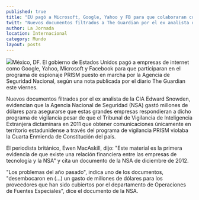 ```yaml
---
published: true
title: "EU pagó a Microsoft, Google, Yahoo y FB para que colaboraran con NSA"
twitt: "Nuevos documentos filtrados a The Guardian por el ex analista de la CIA Edward Snowden, evidencian el gasto de millones de dólares."
author: La Jornada
location: Internacional
category: Mundo
layout: posts
---
```


![](http://i.imgur.com/Ttv3ys2m.jpg)México, DF. El gobierno de Estados Unidos pagó a empresas de internet como Google, Yahoo, Microsoft y Facebook para que participaran en el programa de espionaje PRISM puesto en marcha por la Agencia de Seguridad Nacional, según una nota publicada por el diario The Guardian este viernes.

Nuevos documentos filtrados por el ex analista de la CIA Edward Snowden, evidencian que la Agencia Nacional de Seguridad (NSA) gastó millones de dólares para asegurarse que estas grandes empresas respondieran a dicho programa de vigilancia pesar de que el Tribunal de Vigilancia de Inteligencia Extranjera dictaminara en 2011 que obtener comunicaciones únicamente en territorio estadunidense a través del programa de vigilancia PRISM violaba la Cuarta Enmienda de Constitución del país.

El periodista británico, Ewen MacAskill, dijo: "Este material es la primera evidencia de que existe una relación financiera entre las empresas de tecnología y la NSA" y cita un documento de la NSA de diciembre de 2012.

"Los problemas del año pasado", indica uno de los documentos, "desembocaron en (...) un gasto de millones de dólares para los proveedores que han sido cubiertos por el departamento de Operaciones de Fuentes Especiales", dice el documento de la NSA.
